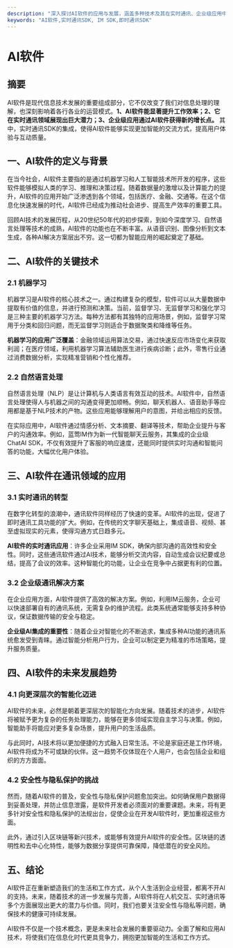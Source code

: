 ```yaml
---
description: "深入探讨AI软件的应用与发展，涵盖多种技术及其在实时通讯、企业级应用中的重要性。"
keywords: "AI软件,实时通讯SDK, IM SDK,即时通讯SDK"
---
```

# AI软件  

## 摘要

AI软件是现代信息技术发展的重要组成部分，它不仅改变了我们对信息处理的理解，也深刻影响着各行各业的运营模式。**1、AI软件能显著提升工作效率；2、它在实时通讯领域展现出巨大潜力；3、企业级应用通过AI软件获得新的增长点。** 其中，实时通讯SDK的集成，使得AI软件能够实现更加智能的交流方式，提高用户体验与互动质量。 

## 一、AI软件的定义与背景

在当今社会，AI软件主要指的是通过机器学习和人工智能技术所开发的程序，这些软件能够模拟人类的学习、推理和决策过程。随着数据量的激增以及计算能力的提升，AI软件的应用开始广泛渗透到各个领域，包括医疗、金融、交通等。在这个信息化快速发展的时代，AI软件已经成为推动社会进步、提高生产效率的重要工具。

回顾AI技术的发展历程，从20世纪50年代的初步探索，到如今深度学习、自然语言处理等技术的成熟，AI软件的功能也在不断丰富。从语音识别、图像分析到文本生成，各种AI解决方案层出不穷。这一切都为智能应用的崛起奠定了基础。

## 二、AI软件的关键技术

### 2.1 机器学习

机器学习是AI软件的核心技术之一。通过构建复杂的模型，软件可以从大量数据中提取有价值的信息，并进行预测和决策。当前，监督学习、无监督学习和强化学习是三种主要的机器学习方法。每种方法都有其独特的应用场景，例如，监督学习常用于分类和回归问题，而无监督学习则适合于数据聚类和降维等任务。

**机器学习的应用广泛覆盖**：金融领域运用算法交易，通过快速反应市场变化来获取利润；在医疗领域，利用机器学习算法辅助医生进行疾病诊断；此外，零售行业通过消费数据分析，实现精准营销和个性化推荐。

### 2.2 自然语言处理

自然语言处理（NLP）是让计算机与人类语言有效互动的技术。AI软件中，自然语言处理使得人与机器之间的沟通变得更加顺畅。例如，聊天机器人、语音助手等应用都是基于NLP技术的产物。这些应用能够理解用户的意图，并给出相应的反馈。

在实际应用中，AI软件通过情感分析、文本摘要、翻译等技术，帮助企业提升与客户的沟通效率。例如，蓝莺IM作为新一代智能聊天云服务，其集成的企业级ChatAI SDK，不仅有效提升了客服的响应速度，还能同时提供实时沟通和智能问答的功能，大幅优化用户体验。

## 三、AI软件在通讯领域的应用

### 3.1 实时通讯的转型

在数字化转型的浪潮中，通讯软件同样经历了快速的变革。AI软件的出现，促进了即时通讯工具功能的扩大。例如，在传统的文字聊天基础上，集成语音、视频、甚至虚拟现实的元素，使得沟通方式日趋多元。

**AI软件的实时通讯应用**：许多企业采用IM SDK，确保内部沟通的高效性和安全性。同时，这些通讯软件通过AI技术，能够分析交流内容，自动生成会议纪要或总结，提高了会议的效率。这种智能化的功能，让企业在竞争中占据更有利的位置。

### 3.2 企业级通讯解决方案

在企业应用方面，AI软件提供了高效的解决方案。例如，利用IM云服务，企业可以快速部署自有的通讯系统，无需复杂的维护流程。此类系统通常能够支持多种协议，保证数据传输的安全与稳定。

**企业级AI集成的重要性**：随着企业对智能化的不断追求，集成多种AI功能的通讯系统愈发受到青睐。通过智能分析用户行为，企业可以制定更为精准的市场策略，提升服务质量。

## 四、AI软件的未来发展趋势

### 4.1 向更深层次的智能化迈进

AI软件的未来，必然是朝着更深层次的智能化方向发展。随着技术的进步，AI软件将被赋予更为复杂的任务处理能力，能够在更多领域实现自主学习与决策。例如，智能助手将能应对更多复杂场景，提升用户的生活品质。

与此同时，AI技术将以更加便捷的方式融入日常生活。不论是家庭还是工作环境，AI软件将成为不可或缺的伙伴。这一趋势不仅体现在个人用户，也会包括企业和组织的方方面面。

### 4.2 安全性与隐私保护的挑战

然而，随着AI软件的普及，安全性与隐私保护问题愈加突出。如何确保用户数据得到妥善处理，并防止信息泄露，是软件开发者必须面对的重要课题。未来，将有更多针对安全性和隐私保护的法规出台，促使企业在开发AI软件时，更加重视这些方面。

此外，通过引入区块链等新兴技术，或能够有效提升AI软件的安全性。区块链的透明性和去中心化特性，能够为数据分享提供可靠保障，降低潜在的安全风险。

## 五、结论

AI软件正在重新塑造我们的生活和工作方式，从个人生活到企业经营，都离不开AI的支持。未来，随着技术的进一步发展与完善，AI软件将在人机交互、实时通讯等多个方面展现出更大的潜力与价值。同时，我们也要关注安全性与隐私等问题，确保技术的健康可持续发展。

AI软件不仅是一个技术概念，更是未来社会发展的重要驱动力。全面了解和应用AI技术，将使我们在信息化时代更具竞争力，拥抱更加智能的生活和工作方式。
